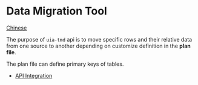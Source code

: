 Data Migration Tool
============================

[Chinese](readme_tw.md)

The purpose of `uia-tmd` api is to move specific rows and their relative data from one source to another depending on customize definition in the __plan file__.

The plan file can define primary keys of tables.

- [API Integration](tutorial.md)

